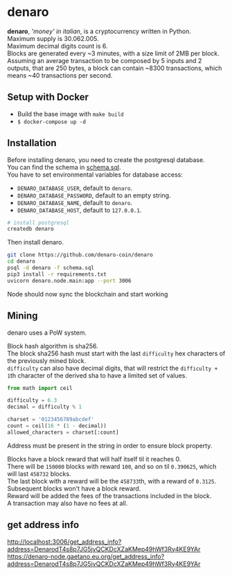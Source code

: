 denaro
======

**denaro**, _'money' in italian_, is a cryptocurrency written in Python.  
Maximum supply is 30.062.005.  
Maximum decimal digits count is 6.  
Blocks are generated every ~3 minutes, with a size limit of 2MB per block.  
Assuming an average transaction to be composed by 5 inputs and 2 outputs, that are 250 bytes, a block can contain ~8300 transactions, which means ~40 transactions per second.    

## Setup with Docker
+ Build the base image with `make build`
+ `$ docker-compose up -d`

## Installation

Before installing denaro, you need to create the postgresql database.  
You can find the schema in [schema.sql](schema.sql).  
You have to set environmental variables for database access:
- `DENARO_DATABASE_USER`, default to `denaro`.  
- `DENARO_DATABASE_PASSWORD`, default to an empty string.  
- `DENARO_DATABASE_NAME`, default to `denaro`.  
- `DENARO_DATABASE_HOST`, default to `127.0.0.1`.  


```bash
# install postgresql
createdb denaro
```

Then install denaro.  

```bash
git clone https://github.com/denaro-coin/denaro
cd denaro
psql -d denaro -f schema.sql
pip3 install -r requirements.txt
uvicorn denaro.node.main:app --port 3006
```

Node should now sync the blockchain and start working


## Mining

denaro uses a PoW system.  

Block hash algorithm is sha256.  
The block sha256 hash must start with the last `difficulty` hex characters of the previously mined block.    
`difficulty` can also have decimal digits, that will restrict the `difficulty + 1`th character of the derived sha to have a limited set of values.    
```python
from math import ceil

difficulty = 6.3
decimal = difficulty % 1

charset = '0123456789abcdef'
count = ceil(16 * (1 - decimal))
allowed_characters = charset[:count]
```

Address must be present in the string in order to ensure block property.  

Blocks have a block reward that will half itself til it reaches 0.  
There will be `150000` blocks with reward `100`, and so on til `0.390625`, which will last `458732` blocks.   
The last block with a reward will be the `458733`th, with a reward of `0.3125`.  
Subsequent blocks won't have a block reward.  
Reward will be added the fees of the transactions included in the block.  
A transaction may also have no fees at all.  


## get address info

<http://localhost:3006/get_address_info?address=DenarodT4s8p7JG5jvQCKDcXZaKMep49hWf3Ry4KE9YAr>
<https://denaro-node.gaetano.eu.org/get_address_info?address=DenarodT4s8p7JG5jvQCKDcXZaKMep49hWf3Ry4KE9YAr>